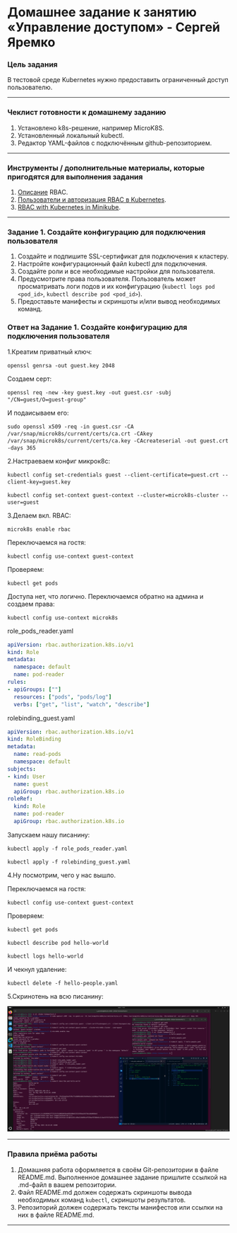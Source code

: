 # Домашнее задание к занятию «Управление доступом» - Сергей Яремко

### Цель задания

В тестовой среде Kubernetes нужно предоставить ограниченный доступ пользователю.

------

### Чеклист готовности к домашнему заданию

1. Установлено k8s-решение, например MicroK8S.
2. Установленный локальный kubectl.
3. Редактор YAML-файлов с подключённым github-репозиторием.

------

### Инструменты / дополнительные материалы, которые пригодятся для выполнения задания

1. [Описание](https://kubernetes.io/docs/reference/access-authn-authz/rbac/) RBAC.
2. [Пользователи и авторизация RBAC в Kubernetes](https://habr.com/ru/company/flant/blog/470503/).
3. [RBAC with Kubernetes in Minikube](https://medium.com/@HoussemDellai/rbac-with-kubernetes-in-minikube-4deed658ea7b).

------

### Задание 1. Создайте конфигурацию для подключения пользователя

1. Создайте и подпишите SSL-сертификат для подключения к кластеру.
2. Настройте конфигурационный файл kubectl для подключения.
3. Создайте роли и все необходимые настройки для пользователя.
4. Предусмотрите права пользователя. Пользователь может просматривать логи подов и их конфигурацию (`kubectl logs pod <pod_id>`, `kubectl describe pod <pod_id>`).
5. Предоставьте манифесты и скриншоты и/или вывод необходимых команд.

### Ответ на Задание 1. Создайте конфигурацию для подключения пользователя

1.Креатим приватный ключ:
```
openssl genrsa -out guest.key 2048
```
Создаем серт:
```
openssl req -new -key guest.key -out guest.csr -subj "/CN=guest/O=guest-group"
```
И подаисываем его:
```
sudo openssl x509 -req -in guest.csr -CA /var/snap/microk8s/current/certs/ca.crt -CAkey /var/snap/microk8s/current/certs/ca.key -CAcreateserial -out guest.crt -days 365
```
2.Настраеваем конфиг микрок8с:
```
kubectl config set-credentials guest --client-certificate=guest.crt --client-key=guest.key
```
```
kubectl config set-context guest-context --cluster=microk8s-cluster --user=guest
```
3.Делаем вкл. RBAC:
```
microk8s enable rbac
```
Переключаемся на гостя:
```
kubectl config use-context guest-context
```
Проверяем:
```
kubectl get pods
```
Доступа нет, что логично. Переключаемся обратно на админа и создаем права:
```
kubectl config use-context microk8s
```
role_pods_reader.yaml
```.yaml
apiVersion: rbac.authorization.k8s.io/v1
kind: Role
metadata:
  namespace: default
  name: pod-reader
rules:
- apiGroups: [""]
  resources: ["pods", "pods/log"]
  verbs: ["get", "list", "watch", "describe"]
```
rolebinding_guest.yaml
```.yaml
apiVersion: rbac.authorization.k8s.io/v1
kind: RoleBinding
metadata:
  name: read-pods
  namespace: default
subjects:
- kind: User
  name: guest
  apiGroup: rbac.authorization.k8s.io
roleRef:
  kind: Role
  name: pod-reader
  apiGroup: rbac.authorization.k8s.io
```
Запускаем нашу писанину:
```
kubectl apply -f role_pods_reader.yaml
```
```
kubectl apply -f rolebinding_guest.yaml
```
4.Ну посмотрим, чего у нас вышло.

Переключаемся на гостя:
```
kubectl config use-context guest-context
```
Проверяем:
```
kubectl get pods
```
```
kubectl describe pod hello-world
```
```
kubectl logs hello-world
```
И чекнул удаление:
```
kubectl delete -f hello-people.yaml
```

5.Скринотень на всю писанину:

![](https://github.com/s-bessonniy/kuber-homeworks/blob/main/2.4/screenshots/VirtualBox_Ubuntu-50Gb_04_05_2025_11_03_26.png)

------

### Правила приёма работы

1. Домашняя работа оформляется в своём Git-репозитории в файле README.md. Выполненное домашнее задание пришлите ссылкой на .md-файл в вашем репозитории.
2. Файл README.md должен содержать скриншоты вывода необходимых команд `kubectl`, скриншоты результатов.
3. Репозиторий должен содержать тексты манифестов или ссылки на них в файле README.md.

------

